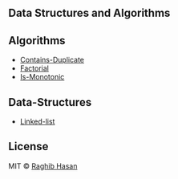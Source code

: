 ## Data Structures and Algorithms

## Algorithms

- [Contains-Duplicate](./src/algorithms/contains-duplicate)
- [Factorial](./src/algorithms/factorial)
- [Is-Monotonic](./src/algorithms/is-monotonic)

## Data-Structures

- [Linked-list](./src/data-structures/linked-list)

## License

MIT © [Raghib Hasan](https://raghib.io)
